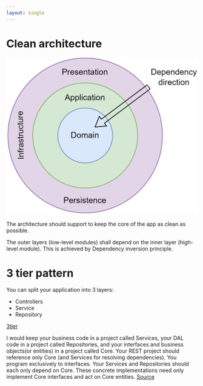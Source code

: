 ```yaml
---
layout: single
---
```


# Clean architecture
![Clean architecture](/assets/images/software-engineering/architecture/clean-architecture.PNG)

The architecture should support to keep the core of the app as clean as possible.

The outer layers (low-level modules) shall depend on the inner layer (high-level module). 
This is achieved by Dependency inversion principle. 

# 3 tier pattern
You can split your application into 3 layers:

* Controllers
* Service
* Repository

[3tier](/assets/images/software-engineering/architecture/3tier/software-architecture.PNG)

I would keep your business code in a project called Services, your DAL code in a project called Repositories, and your interfaces and business objects(or entities) in a project called Core.
Your REST project should reference only Core (and Services for resolving dependencies).
You program exclusively to interfaces.
Your Services and Repositories should each only depend on Core. These concrete implementations need only implement Core interfaces and act on Core entities.
[Source](https://stackoverflow.com/a/26908990/4132067)